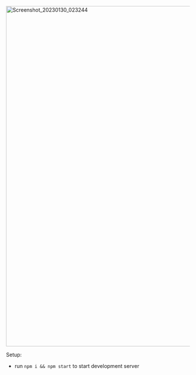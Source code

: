 
<img width="931" alt="Screenshot_20230130_023244" src="https://user-images.githubusercontent.com/105824474/223251446-72ec622a-9939-4721-895b-9635c8d7e249.png">


Setup:
- run ```npm i && npm start``` to start development server
